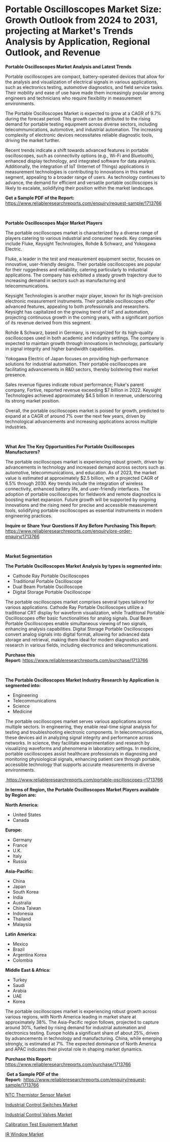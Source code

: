 <p><h1>Portable Oscilloscopes Market Size: Growth Outlook from 2024 to 2031, projecting at Market's Trends Analysis by Application, Regional Outlook, and Revenue</h1></p><p><strong>Portable Oscilloscopes Market Analysis and Latest Trends</strong></p>
<p><p>Portable oscilloscopes are compact, battery-operated devices that allow for the analysis and visualization of electrical signals in various applications, such as electronics testing, automotive diagnostics, and field service tasks. Their mobility and ease of use have made them increasingly popular among engineers and technicians who require flexibility in measurement environments.</p><p>The Portable Oscilloscopes Market is expected to grow at a CAGR of 9.7% during the forecast period. This growth can be attributed to the rising demand for portable testing equipment across diverse sectors, including telecommunications, automotive, and industrial automation. The increasing complexity of electronic devices necessitates reliable diagnostic tools, driving the market further. </p><p>Recent trends indicate a shift towards advanced features in portable oscilloscopes, such as connectivity options (e.g., Wi-Fi and Bluetooth), enhanced display technology, and integrated software for data analysis. Additionally, the integration of IoT (Internet of Things) applications in measurement technologies is contributing to innovations in this market segment, appealing to a broader range of users. As technology continues to advance, the demand for efficient and versatile portable oscilloscopes is likely to escalate, solidifying their position within the market landscape.</p></p>
<p><strong>Get a Sample PDF of the Report:&nbsp;</strong> <a href="https://www.reliableresearchreports.com/enquiry/request-sample/1713766?utm_campaign=34&utm_medium=2&utm_source=Github&utm_content=ia&utm_term=22102024&utm_id=portable-oscilloscopes">https://www.reliableresearchreports.com/enquiry/request-sample/1713766</a></p>
<p>&nbsp;</p>
<p><strong>Portable Oscilloscopes Major Market Players</strong></p>
<p><p>The portable oscilloscopes market is characterized by a diverse range of players catering to various industrial and consumer needs. Key companies include Fluke, Keysight Technologies, Rohde & Schwarz, and Yokogawa Electric.</p><p>Fluke, a leader in the test and measurement equipment sector, focuses on innovative, user-friendly designs. Their portable oscilloscopes are popular for their ruggedness and reliability, catering particularly to industrial applications. The company has exhibited a steady growth trajectory due to increasing demand in sectors such as manufacturing and telecommunications.</p><p>Keysight Technologies is another major player, known for its high-precision electronic measurement instruments. Their portable oscilloscopes offer advanced features, appealing to both professionals and researchers. Keysight has capitalized on the growing trend of IoT and automation, projecting continuous growth in the coming years, with a significant portion of its revenue derived from this segment.</p><p>Rohde & Schwarz, based in Germany, is recognized for its high-quality oscilloscopes used in both academic and industry settings. The company is expected to maintain growth through innovations in technology, particularly in signal integrity and higher bandwidth capabilities.</p><p>Yokogawa Electric of Japan focuses on providing high-performance solutions for industrial automation. Their portable oscilloscopes are facilitating advancements in R&D sectors, thereby bolstering their market presence.</p><p>Sales revenue figures indicate robust performance; Fluke's parent company, Fortive, reported revenue exceeding $7 billion in 2022. Keysight Technologies achieved approximately $4.5 billion in revenue, underscoring its strong market position.</p><p>Overall, the portable oscilloscopes market is poised for growth, predicted to expand at a CAGR of around 7% over the next few years, driven by technological advancements and increasing applications across multiple industries.</p></p>
<p>&nbsp;</p>
<p><strong>What Are The Key Opportunities For Portable Oscilloscopes Manufacturers?</strong></p>
<p><p>The portable oscilloscopes market is experiencing robust growth, driven by advancements in technology and increased demand across sectors such as automotive, telecommunications, and education. As of 2023, the market value is estimated at approximately $2.5 billion, with a projected CAGR of 6.5% through 2030. Key trends include the integration of wireless connectivity, enhanced battery life, and user-friendly interfaces. The adoption of portable oscilloscopes for fieldwork and remote diagnostics is boosting market expansion. Future growth will be supported by ongoing innovations and the rising need for precise and accessible measurement tools, solidifying portable oscilloscopes as essential instruments in modern engineering practices.</p></p>
<p><strong>Inquire or Share Your Questions If Any Before Purchasing This Report:</strong> <a href="https://www.reliableresearchreports.com/enquiry/pre-order-enquiry/1713766?utm_campaign=34&utm_medium=2&utm_source=Github&utm_content=ia&utm_term=22102024&utm_id=portable-oscilloscopes">https://www.reliableresearchreports.com/enquiry/pre-order-enquiry/1713766</a></p>
<p>&nbsp;</p>
<p><strong>Market Segmentation</strong></p>
<p><strong>The Portable Oscilloscopes Market Analysis by types is segmented into:</strong></p>
<p><ul><li>Cathode Ray Portable Oscilloscopes</li><li>Traditional Portable Oscilloscope</li><li>Dual Beam Portable Oscilloscope</li><li>Digital Storage Portable Oscilloscope</li></ul></p>
<p><p>The portable oscilloscopes market comprises several types tailored for various applications. Cathode Ray Portable Oscilloscopes utilize a traditional CRT display for waveform visualization, while Traditional Portable Oscilloscopes offer basic functionalities for analog signals. Dual Beam Portable Oscilloscopes enable simultaneous viewing of two signals, enhancing analysis capabilities. Digital Storage Portable Oscilloscopes convert analog signals into digital format, allowing for advanced data storage and retrieval, making them ideal for modern diagnostics and research in various fields, including electronics and telecommunications.</p></p>
<p><strong>Purchase this Report:&nbsp;</strong><a href="https://www.reliableresearchreports.com/purchase/1713766?utm_campaign=34&utm_medium=2&utm_source=Github&utm_content=ia&utm_term=22102024&utm_id=portable-oscilloscopes">https://www.reliableresearchreports.com/purchase/1713766</a></p>
<p>&nbsp;</p>
<p><strong>The Portable Oscilloscopes Market Industry Research by Application is segmented into:</strong></p>
<p><ul><li>Engineering</li><li>Telecommunications</li><li>Science</li><li>Medicine</li></ul></p>
<p><p>The portable oscilloscopes market serves various applications across multiple sectors. In engineering, they enable real-time signal analysis for testing and troubleshooting electronic components. In telecommunications, these devices aid in analyzing signal integrity and performance across networks. In science, they facilitate experimentation and research by visualizing waveforms and phenomena in laboratory settings. In medicine, portable oscilloscopes assist healthcare professionals in diagnosing and monitoring physiological signals, enhancing patient care through portable, accessible technology that supports accurate measurements in diverse environments.</p></p>
<p><a href="https://www.reliableresearchreports.com/portable-oscilloscopes-r1713766?utm_campaign=34&utm_medium=2&utm_source=Github&utm_content=ia&utm_term=22102024&utm_id=portable-oscilloscopes">&nbsp;https://www.reliableresearchreports.com/portable-oscilloscopes-r1713766</a></p>
<p><strong>In terms of Region, the Portable Oscilloscopes Market Players available by Region are:</strong></p>
<p>
    <p> <strong> North America: </strong>
        <ul>
            <li>United States</li>
            <li>Canada</li>
        </ul>
        </p> 
    <p> <strong> Europe: </strong>
        <ul>
            <li>Germany</li>
            <li>France</li>
            <li>U.K.</li>
            <li>Italy</li>
            <li>Russia</li>
        </ul>
        </p> 
    <p> <strong> Asia-Pacific: </strong>
        <ul>
            <li>China</li>
            <li>Japan</li>
            <li>South Korea</li>
            <li>India</li>
            <li>Australia</li>
            <li>China Taiwan</li>
            <li>Indonesia</li>
            <li>Thailand</li>
            <li>Malaysia</li>
        </ul>
        </p> 
    <p> <strong> Latin America: </strong>
        <ul>
            <li>Mexico</li>
            <li>Brazil</li>
            <li>Argentina Korea</li>
            <li>Colombia</li>
        </ul>
        </p> 
    <p> <strong> Middle East & Africa: </strong>
        <ul>
            <li>Turkey</li>
            <li>Saudi</li>
            <li>Arabia</li>
            <li>UAE</li>
            <li>Korea</li>
        </ul>
    </p>
    </p>
<p><p>The portable oscilloscopes market is experiencing robust growth across various regions, with North America leading in market share at approximately 38%. The Asia-Pacific region follows, projected to capture around 30%, fueled by rising demand for industrial automation and electronics testing. Europe holds a significant share of about 25%, driven by advancements in technology and manufacturing. China, while emerging strongly, is estimated at 7%. The expected dominance of North America and APAC indicates their pivotal role in shaping market dynamics.</p></p>
<p><strong>Purchase this Report: </strong><a href="https://www.reliableresearchreports.com/purchase/1713766?utm_campaign=34&utm_medium=2&utm_source=Github&utm_content=ia&utm_term=22102024&utm_id=portable-oscilloscopes">https://www.reliableresearchreports.com/purchase/1713766</a></p>
<p>&nbsp;<strong>Get a Sample PDF of the Report:&nbsp;&nbsp;</strong><a href="https://www.reliableresearchreports.com/enquiry/request-sample/1713766?utm_campaign=34&utm_medium=2&utm_source=Github&utm_content=ia&utm_term=22102024&utm_id=portable-oscilloscopes">https://www.reliableresearchreports.com/enquiry/request-sample/1713766</a></p>
<p><strong></strong></p>
<p><p><a href="https://www.linkedin.com/pulse/ntc-thermistor-sensor-market-revolution-size-share-emerging-g1omc?utm_campaign=34&utm_medium=2&utm_source=Github&utm_content=ia&utm_term=22102024&utm_id=portable-oscilloscopes">NTC Thermistor Sensor Market</a></p><p><a href="https://issuu.com/reportprime-2/docs/industrial-control-switches-market-_28b943693b073c?utm_campaign=34&utm_medium=2&utm_source=Github&utm_content=ia&utm_term=22102024&utm_id=portable-oscilloscopes">Industrial Control Switches Market</a></p><p><a href="https://issuu.com/reportprime-2/docs/industrial-control-valves-market-si_7afe681ee19f01?utm_campaign=34&utm_medium=2&utm_source=Github&utm_content=ia&utm_term=22102024&utm_id=portable-oscilloscopes">Industrial Control Valves Market</a></p><p><a href="https://github.com/Alanbrewer218/Market-Research-Report-List-1/blob/main/calibration-test-equipment-market.md?utm_campaign=34&utm_medium=2&utm_source=Github&utm_content=ia&utm_term=22102024&utm_id=portable-oscilloscopes">Calibration Test Equipment Market</a></p><p><a href="https://github.com/kaufmannDavid16/Market-Research-Report-List-1/blob/main/ir-window-market.md?utm_campaign=34&utm_medium=2&utm_source=Github&utm_content=ia&utm_term=22102024&utm_id=portable-oscilloscopes">IR Window Market</a></p></p>
